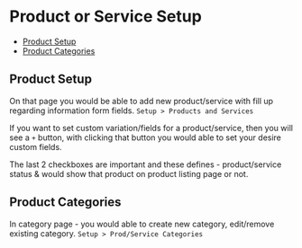 # Product or Service Setup

- [Product Setup](#ProductSetup)
- [Product Categories](#ProductCategories)

## Product Setup

On that page you would be able to add new product/service with fill up regarding information form fields.
`Setup > Products and Services`

If you want to set custom variation/fields for a product/service, then you will see a `+` button, with clicking that button you would able to set your desire custom fields.

The last 2 checkboxes are important and these defines - product/service status & would show that product on product listing page or not.

## Product Categories

In category page - you would able to create new category, edit/remove existing category. `Setup > Prod/Service Categories`

